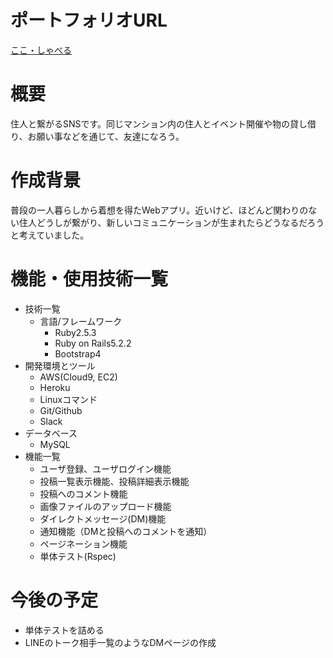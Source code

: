 # ポートフォリオURL
[ここ・しゃべる](https://apart123.herokuapp.com/)
# 概要
住人と繋がるSNSです。同じマンション内の住人とイベント開催や物の貸し借り、お願い事などを通じて、友達になろう。
# 作成背景
普段の一人暮らしから着想を得たWebアプリ。近いけど、ほどんど関わりのない住人どうしが繋がり、新しいコミュニケーションが生まれたらどうなるだろうと考えていました。
# 機能・使用技術一覧
 - 技術一覧
    - 言語/フレームワーク
      - Ruby2.5.3
      - Ruby on Rails5.2.2
      - Bootstrap4
 - 開発環境とツール
   - AWS(Cloud9, EC2)
   - Heroku
   - Linuxコマンド
   - Git/Github
   - Slack
- データベース
  - MySQL
- 機能一覧
  - ユーザ登録、ユーザログイン機能
  - 投稿一覧表示機能、投稿詳細表示機能
  - 投稿へのコメント機能
  - 画像ファイルのアップロード機能
  - ダイレクトメッセージ(DM)機能
  - 通知機能（DMと投稿へのコメントを通知）
  - ページネーション機能
  - 単体テスト(Rspec)
# 今後の予定
  - 単体テストを詰める
  - LINEのトーク相手一覧のようなDMページの作成
